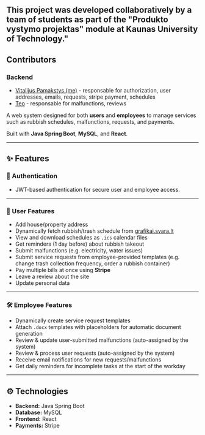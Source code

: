 ## This project was developed collaboratively by a team of students as part of the "Produkto vystymo projektas" module at Kaunas University of Technology."

## Contributors
### Backend
- [Vitalijus Pamakstys (me)](https://github.com/Pamakstys) - responsable for authorization, user addresses, emails, requests, stripe payment, schedules
- [Teo](https://github.com/Teo-03) - responsable for malfunctions, reviews


A web system designed for both **users** and **employees** to manage services such as rubbish schedules, malfunctions, requests, and payments.

Built with **Java Spring Boot**, **MySQL**, and **React**.

---

## ✨ Features

### 🔑 Authentication
- JWT-based authentication for secure user and employee access.

---

### 👤 User Features
- Add house/property address
- Dynamically fetch rubbish/trash schedule from [grafikai.svara.lt](https://grafikai.svara.lt/)
- View and download schedules as `.ics` calendar files
- Get reminders (1 day before) about rubbish takeout
- Submit malfunctions (e.g. electricity, water issues)
- Submit service requests from employee-provided templates (e.g. change trash collection frequency, order a rubbish container)
- Pay multiple bills at once using **Stripe**
- Leave a review about the site
- Update personal data

---

### 🛠️ Employee Features
- Dynamically create service request templates
- Attach `.docx` templates with placeholders for automatic document generation
- Review & update user-submitted malfunctions (auto-assigned by the system)
- Review & process user requests (auto-assigned by the system)
- Receive email notifications for new requests/malfunctions
- Get daily reminders for incomplete tasks at the start of the workday

---

## ⚙️ Technologies

- **Backend:** Java Spring Boot
- **Database:** MySQL
- **Frontend:** React
- **Payments:** Stripe
